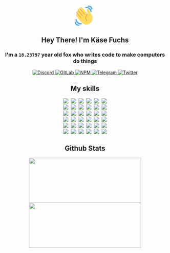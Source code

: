 <div><p align=center><img src=./resources/images/wave.gif width=64px height=64px></p><h2 align=center>Hey There! I'm Käse Fuchs</h2><h3 align=center>I'm a <code>18.23797</code> year old fox who writes code to make computers do things</h3><p align=center><a href=https://discord.com/users/507526681125322772><img alt=Discord src="https://img.shields.io/badge/Discord-5865F2?logo=discord&logoColor=white&style=flat-square#7515dc0b05570d989c1780ace4e5c9aa"> </a><a href=https://gitlab.com/kasefuchs><img alt=GitLab src="https://img.shields.io/badge/GitLab-330F63?logo=gitlab&logoColor=white&style=flat-square#7515dc0b05570d989c1780ace4e5c9aa"> </a><a href=https://npmjs.com/~kasefuchs><img alt=NPM src="https://img.shields.io/badge/NPM-CB3837?logo=npm&logoColor=white&style=flat-square#7515dc0b05570d989c1780ace4e5c9aa"> </a><a href=https://t.me/kasefuchs><img alt=Telegram src="https://img.shields.io/badge/Telegram-2CA5E0?logo=telegram&logoColor=white&style=flat-square#7515dc0b05570d989c1780ace4e5c9aa"> </a><a href=https://twitter.com/kasefuchs><img alt=Twitter src="https://img.shields.io/badge/Twitter-1DA1F2?logo=twitter&logoColor=white&style=flat-square#7515dc0b05570d989c1780ace4e5c9aa"></a></p><h2 align=center>My skills</h2><p align=center><a href=https://aws.amazon.com/ ><picture><source srcset="https://skillicons.dev/icons?i=aws&theme=dark#7515dc0b05570d989c1780ace4e5c9aa" media="(prefers-color-scheme: dark)"><source srcset="https://skillicons.dev/icons?i=aws&theme=light#7515dc0b05570d989c1780ace4e5c9aa" media="(prefers-color-scheme: light), (prefers-color-scheme: no-preference)"><img src="https://skillicons.dev/icons?i=aws&theme=light#7515dc0b05570d989c1780ace4e5c9aa"></picture></a>&nbsp;&nbsp;<a href=https://en.wikipedia.org/wiki/Bash_(Unix_shell)><picture><source srcset="https://skillicons.dev/icons?i=bash&theme=dark#7515dc0b05570d989c1780ace4e5c9aa" media="(prefers-color-scheme: dark)"><source srcset="https://skillicons.dev/icons?i=bash&theme=light#7515dc0b05570d989c1780ace4e5c9aa" media="(prefers-color-scheme: light), (prefers-color-scheme: no-preference)"><img src="https://skillicons.dev/icons?i=bash&theme=light#7515dc0b05570d989c1780ace4e5c9aa"></picture></a>&nbsp;&nbsp;<a href=https://discord.com/developers/docs><picture><source srcset="https://skillicons.dev/icons?i=bots&theme=dark#7515dc0b05570d989c1780ace4e5c9aa" media="(prefers-color-scheme: dark)"><source srcset="https://skillicons.dev/icons?i=bots&theme=light#7515dc0b05570d989c1780ace4e5c9aa" media="(prefers-color-scheme: light), (prefers-color-scheme: no-preference)"><img src="https://skillicons.dev/icons?i=bots&theme=light#7515dc0b05570d989c1780ace4e5c9aa"></picture></a>&nbsp;&nbsp;<a href=https://www.cloudflare.com/ ><picture><source srcset="https://skillicons.dev/icons?i=cloudflare&theme=dark#7515dc0b05570d989c1780ace4e5c9aa" media="(prefers-color-scheme: dark)"><source srcset="https://skillicons.dev/icons?i=cloudflare&theme=light#7515dc0b05570d989c1780ace4e5c9aa" media="(prefers-color-scheme: light), (prefers-color-scheme: no-preference)"><img src="https://skillicons.dev/icons?i=cloudflare&theme=light#7515dc0b05570d989c1780ace4e5c9aa"></picture></a>&nbsp;&nbsp;<a href=https://en.wikipedia.org/wiki/CSS><picture><source srcset="https://skillicons.dev/icons?i=css&theme=dark#7515dc0b05570d989c1780ace4e5c9aa" media="(prefers-color-scheme: dark)"><source srcset="https://skillicons.dev/icons?i=css&theme=light#7515dc0b05570d989c1780ace4e5c9aa" media="(prefers-color-scheme: light), (prefers-color-scheme: no-preference)"><img src="https://skillicons.dev/icons?i=css&theme=light#7515dc0b05570d989c1780ace4e5c9aa"></picture></a>&nbsp;&nbsp;<a href=https://www.docker.com/ ><picture><source srcset="https://skillicons.dev/icons?i=docker&theme=dark#7515dc0b05570d989c1780ace4e5c9aa" media="(prefers-color-scheme: dark)"><source srcset="https://skillicons.dev/icons?i=docker&theme=light#7515dc0b05570d989c1780ace4e5c9aa" media="(prefers-color-scheme: light), (prefers-color-scheme: no-preference)"><img src="https://skillicons.dev/icons?i=docker&theme=light#7515dc0b05570d989c1780ace4e5c9aa"></picture></a><br><a href=https://www.electronjs.org/ ><picture><source srcset="https://skillicons.dev/icons?i=electron&theme=dark#7515dc0b05570d989c1780ace4e5c9aa" media="(prefers-color-scheme: dark)"><source srcset="https://skillicons.dev/icons?i=electron&theme=light#7515dc0b05570d989c1780ace4e5c9aa" media="(prefers-color-scheme: light), (prefers-color-scheme: no-preference)"><img src="https://skillicons.dev/icons?i=electron&theme=light#7515dc0b05570d989c1780ace4e5c9aa"></picture></a>&nbsp;&nbsp;<a href=https://expressjs.com/ ><picture><source srcset="https://skillicons.dev/icons?i=express&theme=dark#7515dc0b05570d989c1780ace4e5c9aa" media="(prefers-color-scheme: dark)"><source srcset="https://skillicons.dev/icons?i=express&theme=light#7515dc0b05570d989c1780ace4e5c9aa" media="(prefers-color-scheme: light), (prefers-color-scheme: no-preference)"><img src="https://skillicons.dev/icons?i=express&theme=light#7515dc0b05570d989c1780ace4e5c9aa"></picture></a>&nbsp;&nbsp;<a href=https://www.figma.com/ ><picture><source srcset="https://skillicons.dev/icons?i=figma&theme=dark#7515dc0b05570d989c1780ace4e5c9aa" media="(prefers-color-scheme: dark)"><source srcset="https://skillicons.dev/icons?i=figma&theme=light#7515dc0b05570d989c1780ace4e5c9aa" media="(prefers-color-scheme: light), (prefers-color-scheme: no-preference)"><img src="https://skillicons.dev/icons?i=figma&theme=light#7515dc0b05570d989c1780ace4e5c9aa"></picture></a>&nbsp;&nbsp;<a href=https://firebase.google.com/ ><picture><source srcset="https://skillicons.dev/icons?i=firebase&theme=dark#7515dc0b05570d989c1780ace4e5c9aa" media="(prefers-color-scheme: dark)"><source srcset="https://skillicons.dev/icons?i=firebase&theme=light#7515dc0b05570d989c1780ace4e5c9aa" media="(prefers-color-scheme: light), (prefers-color-scheme: no-preference)"><img src="https://skillicons.dev/icons?i=firebase&theme=light#7515dc0b05570d989c1780ace4e5c9aa"></picture></a>&nbsp;&nbsp;<a href=https://flask.palletsprojects.com/ ><picture><source srcset="https://skillicons.dev/icons?i=flask&theme=dark#7515dc0b05570d989c1780ace4e5c9aa" media="(prefers-color-scheme: dark)"><source srcset="https://skillicons.dev/icons?i=flask&theme=light#7515dc0b05570d989c1780ace4e5c9aa" media="(prefers-color-scheme: light), (prefers-color-scheme: no-preference)"><img src="https://skillicons.dev/icons?i=flask&theme=light#7515dc0b05570d989c1780ace4e5c9aa"></picture></a>&nbsp;&nbsp;<a href=https://cloud.google.com/ ><picture><source srcset="https://skillicons.dev/icons?i=gcp&theme=dark#7515dc0b05570d989c1780ace4e5c9aa" media="(prefers-color-scheme: dark)"><source srcset="https://skillicons.dev/icons?i=gcp&theme=light#7515dc0b05570d989c1780ace4e5c9aa" media="(prefers-color-scheme: light), (prefers-color-scheme: no-preference)"><img src="https://skillicons.dev/icons?i=gcp&theme=light#7515dc0b05570d989c1780ace4e5c9aa"></picture></a><br><a href=https://git-scm.com/ ><picture><source srcset="https://skillicons.dev/icons?i=git&theme=dark#7515dc0b05570d989c1780ace4e5c9aa" media="(prefers-color-scheme: dark)"><source srcset="https://skillicons.dev/icons?i=git&theme=light#7515dc0b05570d989c1780ace4e5c9aa" media="(prefers-color-scheme: light), (prefers-color-scheme: no-preference)"><img src="https://skillicons.dev/icons?i=git&theme=light#7515dc0b05570d989c1780ace4e5c9aa"></picture></a>&nbsp;&nbsp;<a href=https://github.com/ ><picture><source srcset="https://skillicons.dev/icons?i=github&theme=dark#7515dc0b05570d989c1780ace4e5c9aa" media="(prefers-color-scheme: dark)"><source srcset="https://skillicons.dev/icons?i=github&theme=light#7515dc0b05570d989c1780ace4e5c9aa" media="(prefers-color-scheme: light), (prefers-color-scheme: no-preference)"><img src="https://skillicons.dev/icons?i=github&theme=light#7515dc0b05570d989c1780ace4e5c9aa"></picture></a>&nbsp;&nbsp;<a href=https://gitlab.com/ ><picture><source srcset="https://skillicons.dev/icons?i=gitlab&theme=dark#7515dc0b05570d989c1780ace4e5c9aa" media="(prefers-color-scheme: dark)"><source srcset="https://skillicons.dev/icons?i=gitlab&theme=light#7515dc0b05570d989c1780ace4e5c9aa" media="(prefers-color-scheme: light), (prefers-color-scheme: no-preference)"><img src="https://skillicons.dev/icons?i=gitlab&theme=light#7515dc0b05570d989c1780ace4e5c9aa"></picture></a>&nbsp;&nbsp;<a href=https://www.heroku.com/ ><picture><source srcset="https://skillicons.dev/icons?i=heroku&theme=dark#7515dc0b05570d989c1780ace4e5c9aa" media="(prefers-color-scheme: dark)"><source srcset="https://skillicons.dev/icons?i=heroku&theme=light#7515dc0b05570d989c1780ace4e5c9aa" media="(prefers-color-scheme: light), (prefers-color-scheme: no-preference)"><img src="https://skillicons.dev/icons?i=heroku&theme=light#7515dc0b05570d989c1780ace4e5c9aa"></picture></a>&nbsp;&nbsp;<a href=https://en.wikipedia.org/wiki/HTML><picture><source srcset="https://skillicons.dev/icons?i=html&theme=dark#7515dc0b05570d989c1780ace4e5c9aa" media="(prefers-color-scheme: dark)"><source srcset="https://skillicons.dev/icons?i=html&theme=light#7515dc0b05570d989c1780ace4e5c9aa" media="(prefers-color-scheme: light), (prefers-color-scheme: no-preference)"><img src="https://skillicons.dev/icons?i=html&theme=light#7515dc0b05570d989c1780ace4e5c9aa"></picture></a>&nbsp;&nbsp;<a href=https://en.wikipedia.org/wiki/JavaScript><picture><source srcset="https://skillicons.dev/icons?i=js&theme=dark#7515dc0b05570d989c1780ace4e5c9aa" media="(prefers-color-scheme: dark)"><source srcset="https://skillicons.dev/icons?i=js&theme=light#7515dc0b05570d989c1780ace4e5c9aa" media="(prefers-color-scheme: light), (prefers-color-scheme: no-preference)"><img src="https://skillicons.dev/icons?i=js&theme=light#7515dc0b05570d989c1780ace4e5c9aa"></picture></a><br><a href=https://en.wikipedia.org/wiki/Linux><picture><source srcset="https://skillicons.dev/icons?i=linux&theme=dark#7515dc0b05570d989c1780ace4e5c9aa" media="(prefers-color-scheme: dark)"><source srcset="https://skillicons.dev/icons?i=linux&theme=light#7515dc0b05570d989c1780ace4e5c9aa" media="(prefers-color-scheme: light), (prefers-color-scheme: no-preference)"><img src="https://skillicons.dev/icons?i=linux&theme=light#7515dc0b05570d989c1780ace4e5c9aa"></picture></a>&nbsp;&nbsp;<a href=https://mui.com/ ><picture><source srcset="https://skillicons.dev/icons?i=materialui&theme=dark#7515dc0b05570d989c1780ace4e5c9aa" media="(prefers-color-scheme: dark)"><source srcset="https://skillicons.dev/icons?i=materialui&theme=light#7515dc0b05570d989c1780ace4e5c9aa" media="(prefers-color-scheme: light), (prefers-color-scheme: no-preference)"><img src="https://skillicons.dev/icons?i=materialui&theme=light#7515dc0b05570d989c1780ace4e5c9aa"></picture></a>&nbsp;&nbsp;<a href=https://en.wikipedia.org/wiki/Markdown><picture><source srcset="https://skillicons.dev/icons?i=md&theme=dark#7515dc0b05570d989c1780ace4e5c9aa" media="(prefers-color-scheme: dark)"><source srcset="https://skillicons.dev/icons?i=md&theme=light#7515dc0b05570d989c1780ace4e5c9aa" media="(prefers-color-scheme: light), (prefers-color-scheme: no-preference)"><img src="https://skillicons.dev/icons?i=md&theme=light#7515dc0b05570d989c1780ace4e5c9aa"></picture></a>&nbsp;&nbsp;<a href=https://www.mongodb.com/ ><picture><source srcset="https://skillicons.dev/icons?i=mongodb&theme=dark#7515dc0b05570d989c1780ace4e5c9aa" media="(prefers-color-scheme: dark)"><source srcset="https://skillicons.dev/icons?i=mongodb&theme=light#7515dc0b05570d989c1780ace4e5c9aa" media="(prefers-color-scheme: light), (prefers-color-scheme: no-preference)"><img src="https://skillicons.dev/icons?i=mongodb&theme=light#7515dc0b05570d989c1780ace4e5c9aa"></picture></a>&nbsp;&nbsp;<a href=https://www.mysql.com/ ><picture><source srcset="https://skillicons.dev/icons?i=mysql&theme=dark#7515dc0b05570d989c1780ace4e5c9aa" media="(prefers-color-scheme: dark)"><source srcset="https://skillicons.dev/icons?i=mysql&theme=light#7515dc0b05570d989c1780ace4e5c9aa" media="(prefers-color-scheme: light), (prefers-color-scheme: no-preference)"><img src="https://skillicons.dev/icons?i=mysql&theme=light#7515dc0b05570d989c1780ace4e5c9aa"></picture></a>&nbsp;&nbsp;<a href=https://nextjs.org/ ><picture><source srcset="https://skillicons.dev/icons?i=nextjs&theme=dark#7515dc0b05570d989c1780ace4e5c9aa" media="(prefers-color-scheme: dark)"><source srcset="https://skillicons.dev/icons?i=nextjs&theme=light#7515dc0b05570d989c1780ace4e5c9aa" media="(prefers-color-scheme: light), (prefers-color-scheme: no-preference)"><img src="https://skillicons.dev/icons?i=nextjs&theme=light#7515dc0b05570d989c1780ace4e5c9aa"></picture></a><br><a href=https://nodejs.org/en/ ><picture><source srcset="https://skillicons.dev/icons?i=nodejs&theme=dark#7515dc0b05570d989c1780ace4e5c9aa" media="(prefers-color-scheme: dark)"><source srcset="https://skillicons.dev/icons?i=nodejs&theme=light#7515dc0b05570d989c1780ace4e5c9aa" media="(prefers-color-scheme: light), (prefers-color-scheme: no-preference)"><img src="https://skillicons.dev/icons?i=nodejs&theme=light#7515dc0b05570d989c1780ace4e5c9aa"></picture></a>&nbsp;&nbsp;<a href=https://www.postgresql.org/ ><picture><source srcset="https://skillicons.dev/icons?i=postgres&theme=dark#7515dc0b05570d989c1780ace4e5c9aa" media="(prefers-color-scheme: dark)"><source srcset="https://skillicons.dev/icons?i=postgres&theme=light#7515dc0b05570d989c1780ace4e5c9aa" media="(prefers-color-scheme: light), (prefers-color-scheme: no-preference)"><img src="https://skillicons.dev/icons?i=postgres&theme=light#7515dc0b05570d989c1780ace4e5c9aa"></picture></a>&nbsp;&nbsp;<a href=https://learn.microsoft.com/en-us/powershell/ ><picture><source srcset="https://skillicons.dev/icons?i=powershell&theme=dark#7515dc0b05570d989c1780ace4e5c9aa" media="(prefers-color-scheme: dark)"><source srcset="https://skillicons.dev/icons?i=powershell&theme=light#7515dc0b05570d989c1780ace4e5c9aa" media="(prefers-color-scheme: light), (prefers-color-scheme: no-preference)"><img src="https://skillicons.dev/icons?i=powershell&theme=light#7515dc0b05570d989c1780ace4e5c9aa"></picture></a>&nbsp;&nbsp;<a href=https://www.python.org/ ><picture><source srcset="https://skillicons.dev/icons?i=py&theme=dark#7515dc0b05570d989c1780ace4e5c9aa" media="(prefers-color-scheme: dark)"><source srcset="https://skillicons.dev/icons?i=py&theme=light#7515dc0b05570d989c1780ace4e5c9aa" media="(prefers-color-scheme: light), (prefers-color-scheme: no-preference)"><img src="https://skillicons.dev/icons?i=py&theme=light#7515dc0b05570d989c1780ace4e5c9aa"></picture></a>&nbsp;&nbsp;<a href=https://www.raspberrypi.org/ ><picture><source srcset="https://skillicons.dev/icons?i=raspberrypi&theme=dark#7515dc0b05570d989c1780ace4e5c9aa" media="(prefers-color-scheme: dark)"><source srcset="https://skillicons.dev/icons?i=raspberrypi&theme=light#7515dc0b05570d989c1780ace4e5c9aa" media="(prefers-color-scheme: light), (prefers-color-scheme: no-preference)"><img src="https://skillicons.dev/icons?i=raspberrypi&theme=light#7515dc0b05570d989c1780ace4e5c9aa"></picture></a>&nbsp;&nbsp;<a href=https://reactjs.org/ ><picture><source srcset="https://skillicons.dev/icons?i=react&theme=dark#7515dc0b05570d989c1780ace4e5c9aa" media="(prefers-color-scheme: dark)"><source srcset="https://skillicons.dev/icons?i=react&theme=light#7515dc0b05570d989c1780ace4e5c9aa" media="(prefers-color-scheme: light), (prefers-color-scheme: no-preference)"><img src="https://skillicons.dev/icons?i=react&theme=light#7515dc0b05570d989c1780ace4e5c9aa"></picture></a><br><a href=https://redux.js.org/ ><picture><source srcset="https://skillicons.dev/icons?i=redux&theme=dark#7515dc0b05570d989c1780ace4e5c9aa" media="(prefers-color-scheme: dark)"><source srcset="https://skillicons.dev/icons?i=redux&theme=light#7515dc0b05570d989c1780ace4e5c9aa" media="(prefers-color-scheme: light), (prefers-color-scheme: no-preference)"><img src="https://skillicons.dev/icons?i=redux&theme=light#7515dc0b05570d989c1780ace4e5c9aa"></picture></a>&nbsp;&nbsp;<a href=https://en.wikipedia.org/wiki/Regular_expression><picture><source srcset="https://skillicons.dev/icons?i=regex&theme=dark#7515dc0b05570d989c1780ace4e5c9aa" media="(prefers-color-scheme: dark)"><source srcset="https://skillicons.dev/icons?i=regex&theme=light#7515dc0b05570d989c1780ace4e5c9aa" media="(prefers-color-scheme: light), (prefers-color-scheme: no-preference)"><img src="https://skillicons.dev/icons?i=regex&theme=light#7515dc0b05570d989c1780ace4e5c9aa"></picture></a>&nbsp;&nbsp;<a href=https://en.wikipedia.org/wiki/Sass_(stylesheet_language)><picture><source srcset="https://skillicons.dev/icons?i=sass&theme=dark#7515dc0b05570d989c1780ace4e5c9aa" media="(prefers-color-scheme: dark)"><source srcset="https://skillicons.dev/icons?i=sass&theme=light#7515dc0b05570d989c1780ace4e5c9aa" media="(prefers-color-scheme: light), (prefers-color-scheme: no-preference)"><img src="https://skillicons.dev/icons?i=sass&theme=light#7515dc0b05570d989c1780ace4e5c9aa"></picture></a>&nbsp;&nbsp;<a href=https://www.typescriptlang.org/ ><picture><source srcset="https://skillicons.dev/icons?i=ts&theme=dark#7515dc0b05570d989c1780ace4e5c9aa" media="(prefers-color-scheme: dark)"><source srcset="https://skillicons.dev/icons?i=ts&theme=light#7515dc0b05570d989c1780ace4e5c9aa" media="(prefers-color-scheme: light), (prefers-color-scheme: no-preference)"><img src="https://skillicons.dev/icons?i=ts&theme=light#7515dc0b05570d989c1780ace4e5c9aa"></picture></a>&nbsp;&nbsp;<a href=https://unity.com/ ><picture><source srcset="https://skillicons.dev/icons?i=unity&theme=dark#7515dc0b05570d989c1780ace4e5c9aa" media="(prefers-color-scheme: dark)"><source srcset="https://skillicons.dev/icons?i=unity&theme=light#7515dc0b05570d989c1780ace4e5c9aa" media="(prefers-color-scheme: light), (prefers-color-scheme: no-preference)"><img src="https://skillicons.dev/icons?i=unity&theme=light#7515dc0b05570d989c1780ace4e5c9aa"></picture></a>&nbsp;&nbsp;<a href=https://workers.cloudflare.com/ ><picture><source srcset="https://skillicons.dev/icons?i=workers&theme=dark#7515dc0b05570d989c1780ace4e5c9aa" media="(prefers-color-scheme: dark)"><source srcset="https://skillicons.dev/icons?i=workers&theme=light#7515dc0b05570d989c1780ace4e5c9aa" media="(prefers-color-scheme: light), (prefers-color-scheme: no-preference)"><img src="https://skillicons.dev/icons?i=workers&theme=light#7515dc0b05570d989c1780ace4e5c9aa"></picture></a><br></p><h2 align=center>Github Stats</h2><p align=center><picture><source srcset="https://github-readme-stats-kasefuchs.vercel.app/api/?count_private=true&hide_border=true&hide_rank=true&line_height=20&hide_title=true&username=Kasefuchs&theme=dark#7515dc0b05570d989c1780ace4e5c9aa" media="(prefers-color-scheme: dark)"><source srcset="https://github-readme-stats-kasefuchs.vercel.app/api/?count_private=true&hide_border=true&hide_rank=true&line_height=20&hide_title=true&username=Kasefuchs&theme=light#7515dc0b05570d989c1780ace4e5c9aa" media="(prefers-color-scheme: light), (prefers-color-scheme: no-preference)"><img align=middle width=350 height=140 src="https://github-readme-stats-kasefuchs.vercel.app/api/?count_private=true&hide_border=true&hide_rank=true&line_height=20&hide_title=true&username=Kasefuchs&theme=light#7515dc0b05570d989c1780ace4e5c9aa"></picture><picture><source srcset="https://github-readme-stats-kasefuchs.vercel.app/api/top-langs/?count_private=true&hide_border=true&layout=compact&username=Kasefuchs&theme=dark#7515dc0b05570d989c1780ace4e5c9aa" media="(prefers-color-scheme: dark)"><source srcset="https://github-readme-stats-kasefuchs.vercel.app/api/top-langs/?count_private=true&hide_border=true&layout=compact&username=Kasefuchs&theme=light#7515dc0b05570d989c1780ace4e5c9aa" media="(prefers-color-scheme: light), (prefers-color-scheme: no-preference)"><img align=middle width=350 height=140 src="https://github-readme-stats-kasefuchs.vercel.app/api/top-langs/?count_private=true&hide_border=true&layout=compact&username=Kasefuchs&theme=light#7515dc0b05570d989c1780ace4e5c9aa"></picture></p><img src="https://hit.yhype.me/github/profile?user_id=64592097#7515dc0b05570d989c1780ace4e5c9aa" alt=""></div>